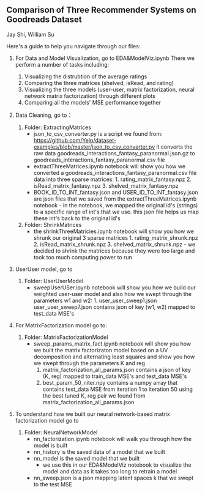 Comparison of Three Recommender Systems on Goodreads Dataset
-------------------------------------------------------------
Jay Shi, William Su

Here's a guide to help you navigate through our files:

1. For Data and Model Visualization, go to EDA&ModelViz.ipynb There we perform a number of tasks including:
    1. Visualizing the distrubtion of the average ratings
    2. Comparing the three matrices (shelved, isRead, and rating)
    2. Visualizing the three models (user-user, matrix factorization, neural network matrix factorization)
    through different plots
    3. Comparing all the models' MSE performance together

2. Data Cleaning, go to：
    1. Folder: ExtractingMatrices
        - json_to_csv_converter.py is a script we found from:
          https://github.com/Yelp/dataset-examples/blob/master/json_to_csv_converter.py
          it converts the raw data goodreads_interactions_fantasy_paranormal.json.gz to goodreads_interactions_fantasy_paranormal.csv file
        - extractThreeMatrices.ipynb notebook will show you how we
          converted a goodreads_interactions_fantasy_paranormal.csv file data
          into three sparse matrices:
              1. rating_matrix_fantasy.npz
              2. isRead_matrix_fantasy.npz
              3. shelved_matrix_fantasy.npz
        - BOOK_ID_TO_INT_fantasy.json and USER_ID_TO_INT_fantasy.json are json files that we saved
          from the extractThreeMatrices.ipynb notebook
              - in the notebook, we mapped the original id's (strings) to a specific range of int's that we
                use. this json file helps us map these int's back to the original id's
    2. Folder: ShrinkMatrices
        - the shrinkThreeMatricies.ipynb notebook will show you how
          we shrunk our original 3 sparse matrices
              1. rating_matrix_shrunk.npz
              2. isRead_matrix_shrunk.npz
              3. shelved_matrix_shrunk.npz
                - we decided to shrink the matrices because they were too large
                  and took too much computing power to run

3. UserUser model, go to
    1. Folder: UserUserModel
        - sweepUserUSer.ipynb notebook will show you how we build our weighted
          user-user model and also how we swept through the parameters w1 and w2:
              1. user_user_sweep1.json  user_user_sweep7.json contains json of key (w1, w2)
                 mapped to test_data MSE's

4. For MatrixFactorization model go to:
    1. Folder: MatrixFactorizationModel
        - sweep_params_matrix_fact.ipynb notebook will show you how we built the
          matrix factorizaton model based on a UV decomposition and alternating least squares
          and show you how we swept through the parameters K and reg
            1. matrix_factorization_all_params.json contains a json of key (K, reg) mapped to
              train_data MSE's and test_data MSE's
            2. best_param_50_niter.npy contains a numpy array that contains test_data MSE from iteration 1
              to iteration 50 using the best tuned K, reg pair we found from matrix_factorization_all_params.json

5.  To understand how we built our neural network-based matrix factorization model go to
    1. Folder: NeuralNetworkModel
        - nn_factorization.ipynb notebook will walk you through how the model is built
        - nn_history is the saved data of a model that we built
        - nn_model is the saved model that we built
            - we use this in our EDA&ModelViz notebook to visualize the model and data
              as it takes too long to retrain a model
        - nn_sweep.json is a json mapping latent spaces k that we swept to the test MSE
